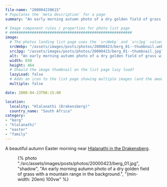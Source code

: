 ```yaml
---
file-name: "200004230615"
# Populates the `meta description` for a page
summary: "An early morning autumn photo of a dry golden field of grass with a mountain range in the background."

# Image component rules / properties for photo list page
# #######################################################
image:
  # The photos landing list page uses the `srcWebp` and `srcJpg` values
  srcWebp: "/assets/images/posts/photos/20000423/berg_01--thumbnail.webp"
  srcJpg: "/assets/images/posts/photos/20000423/berg_01--thumbnail.jpg"
  alt: "An early morning autumn photo of a dry golden field of grass with a mountain range in the background"
  width: 650
  height: 464
  # Should the image thumbnail on the list page lazy load?
  lazyLoad: false
  # Adds an icon to the list page showing multiple images (and the amount) available to view on the post page
  multiple: false

date: 2000-04-23T06:15:00

location:
  locality: "Hlalanathi (Drakensberg)"
  country_name: "South Africa"
category:
- "berg"
- "hlalanathi"
- "easter"
- "family"
---
```


A beautiful autumn Easter morning near [Hlalanathi in the Drakensberg](https://www.hlalanathi.co.za).

<figure class="flow">
{% photo "./src/assets/images/posts/photos/20000423/berg_01.jpg", "shadow", "An early morning autumn photo of a dry golden field of grass with a mountain range in the background.", "(min-width: 20em) 100vw" %}
</figure>
